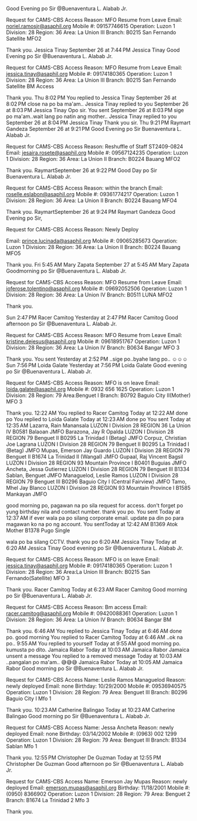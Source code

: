 Good Evening po Sir @Buenaventura L. Alabab Jr. 

Request for CAMS-CBS Access
Reason: MFO Resume from Leave
Email: noriel.ramosjr@asaphil.org
Mobile #: 09157746615
Operation: Luzon 1
Division: 28
Region: 36
Area: La Union III
Branch: B0215 San Fernando Satellite
MFO2

Thank you.
Jessica Tinay
September 26 at 7:44 PM
Jessica Tinay
Good Evening po Sir @Buenaventura L. Alabab Jr. 

Request for CAMS-CBS Access
Reason: MFO Resume from Leave
Email: jessica.tinay@asaphil.org
Mobile #: 09174180365
Operation: Luzon 1
Division: 28
Region: 36
Area: La Union III
Branch: B0215 San Fernando Satellite
BM Access

Thank you.
Thu 8:02 PM
You replied to Jessica Tinay
September 26 at 8:02 PM
close na po ba ma'am..
Jessica Tinay replied to you
September 26 at 8:03 PM
Jessica Tinay
Opo sir.
You sent
September 26 at 8:03 PM
sige po ma'am..wait lang po natin ang mother..
Jessica Tinay replied to you
September 26 at 8:04 PM
Jessica Tinay
Thank you sir.
Thu 9:21 PM
Raymart Gandeza
September 26 at 9:21 PM
Good Evening po Sir Buenaventura L. Alabab Jr. 

Request for CAMS-CBS Access
Reason: Reshuffle of Staff
ST2409-0824
Email: jesaira.rosete@asaphil.org 
Mobile #: 09567124235
Operation: Luzon 1
Division: 28
Region: 36
Area: La Union II
Branch: B0224 Bauang
MFO2

Thank you.
RaymartSeptember 26 at 9:22 PM
Good Day po Sir Buenaventura L. Alabab Jr. 

Request for CAMS-CBS Access
Reason: within the branch
Email: roselle.eslabon@asaphil.org 
Mobile #: 09361774217
Operation: Luzon 1
Division: 28
Region: 36
Area: La Union II
Branch: B0224 Bauang
MFO4

Thank you.
RaymartSeptember 26 at 9:24 PM
Raymart Gandeza
Good Evening po Sir,

Request for CAMS-CBS Access
Reason: Newly Deploy 

Email: prince.lucinada@asaphil.org
Mobile #: 09065285673
Operation: Luzon 1
Division: 28
Region: 36
Area: La Union II
Branch:  B0224 Bauang
MFO5

Thank you.
Fri 5:45 AM
Mary Zapata
September 27 at 5:45 AM
Mary Zapata
Goodmorning po Sir @Buenaventura L. Alabab Jr. 

Request for CAMS-CBS Access
Reason: MFO Resume from Leave
Email: joferose.tolentino@asaphil.org
Mobile #: 09692052506
Operation: Luzon 1
Division: 28
Region: 36
Area: La Union IV
Branch: B0511 LUNA
MFO2

Thank you.

Sun 2:47 PM
Racer Camitog
Yesterday at 2:47 PM
Racer Camitog
Good afternoon po Sir @Buenaventura L. Alabab Jr. 

Request for CAMS-CBS Access
Reason: MFO Resume from Leave
Email: kristine.dejesus@asaphil.org
Mobile #: 09618951767
Operation: Luzon 1
Division: 28
Region: 36
Area: La Union IV
Branch: B0634 Bangar
MFO 3

Thank you.
You sent
Yesterday at 2:52 PM
..sige po..byahe lang po.. ☺️☺️☺️
Sun 7:56 PM
Loida Galate
Yesterday at 7:56 PM
Loida Galate
Good evening po Sir @Buenaventura L. Alabab Jr. 

Request for CAMS-CBS Access
Reason: MFO is on leave
Email: loida.galate@asaphil.org 
Mobile #: 0932 656 1625 
Operation: Luzon 1
Division: 28
Region: 79
Area:Benguet I
Branch: B0792 Baguio City II(Mother) 
MFO 3

Thank you.
12:22 AM
You replied to Racer Camitog
Today at 12:22 AM
done po
You replied to Loida Galate
Today at 12:23 AM
done po
You sent
Today at 12:35 AM
Lazarra, Rain Manansala	LUZON I	Division 28	REGION 36	La Union IV	B0581	Balaoan	JMFO
Barazona, Jay R Opalda	LUZON I	Division 28	REGION 79	Benguet II	B0295	La Trinidad I (Betag)	JMFO
Corpuz, Christian Joe Lagrana	LUZON I	Division 28	REGION 79	Benguet II	B0295	La Trinidad I (Betag)	JMFO
Mupas, Emerson Jay Guardo	LUZON I	Division 28	REGION 79	Benguet II	B1674	La Trinidad II (Wangal)	JMFO
Gupaal, Raj Vincent Bagsil	LUZON I	Division 28	REGION 93	Mountain Province I	B0401	Buguias	JMFO
Ancheta, Jessa Gutierrez	LUZON I	Division 28	REGION 79	Benguet III	B1334	Sablan, Benguet	JMFO
Managuelod, Leslie Ramos	LUZON I	Division 28	REGION 79	Benguet III	B0296	Baguio City I (Central Fairview)	JMFO
Tamo, Mhel Jay Blanco	LUZON I	Division 28	REGION 93	Mountain Province I	B1585	Mankayan	JMFO

good morning po, pagawan na po sila request for access. don't forget po yung birthday nila and contact number. thank you po.
You sent
Today at 12:37 AM
if ever wala pa po silang corporate email. update pa din po para magawan ko na po ng account.
You sentToday at 12:42 AM
B1369 Atok Mother
B1378 Pugo Single

wala po ba silang CCTV. thank you po
6:20 AM
Jessica Tinay
Today at 6:20 AM
Jessica Tinay
Good evening po Sir @Buenaventura L. Alabab Jr. 

Request for CAMS-CBS Access
Reason: MFO is on leave
Email: jessica.tinay@asaphil.org 
Mobile #: 09174180365
Operation: Luzon 1
Division: 28
Region: 36
Area:La Union III
Branch: B0215 San Fernando(Satellite) 
MFO 3

Thank you.
Racer Camitog
Today at 6:23 AM
Racer Camitog
Good morning po Sir @Buenaventura L. Alabab Jr. 

Request for CAMS-CBS Access
Reason: Bm access
Email: racer.camitog@asaphil.org
Mobile #: 09420088361
Operation: Luzon 1
Division: 28
Region: 36
Area: La Union IV
Branch: B0634 Bangar
BM

Thank you.
6:46 AM
You replied to Jessica Tinay
Today at 6:46 AM
done po. good morning
You replied to Racer Camitog
Today at 6:46 AM
..ok na po..
9:55 AM
You replied to yourself
Today at 9:55 AM
good morning po. kumusta po dito.
Jamaica Rabor
Today at 10:03 AM
Jamaica Rabor
Jamaica unsent a message
You replied to a removed message
Today at 10:03 AM
..pangalan po ma'am.. 😅😅😅
Jamaica Rabor
Today at 10:05 AM
Jamaica Rabor
Good morning po Sir @Buenaventura L. Alabab Jr. 

Request for CAMS-CBS Access
Name: Leslie Ramos Managuelod
Reason: newly deployed 
Email: none
Birthday: 10/29/2000
Mobile #: 09536940575
Operation: Luzon 1
Division: 28
Region: 79
Area: Benguet III 
Branch: B0296 Baguio City I
Mfo 1

Thank you.
10:23 AM
Catherine Balingao
Today at 10:23 AM
Catherine Balingao
Good morning po Sir @Buenaventura L. Alabab Jr. 

Request for CAMS-CBS Access
Name: Jessa Ancheta
Reason: newly deployed 
Email: none
Birthday: 03/14/2002
Mobile #: (0963) 002 1299
Operation: Luzon 1
Division: 28
Region: 79
Area: Benguet III 
Branch: B1334 Sablan 
Mfo 1

Thank you.
12:55 PM
Christopher De Guzman
Today at 12:55 PM
Christopher De Guzman
Good afternoon po Sir 
@Buenaventura L. Alabab Jr. 

Request for CAMS-CBS Access
Name: Emerson Jay Mupas
Reason: newly deployed 
Email: emerson.mupas@asaphil.org
Birthday: 11/18/2001
Mobile #: (0950) 8366902
Operation: Luzon 1
Division: 28
Region: 79
Area: Benguet 2
Branch: B1674 La Trinidad 2
Mfo 3

Thank you.
